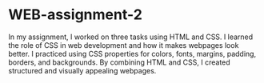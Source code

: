 # WEB-assignment-2
In my assignment, I worked on three tasks using HTML and CSS. I learned the role of CSS in web development and how it makes webpages look better. I practiced using CSS properties for colors, fonts, margins, padding, borders, and backgrounds. By combining HTML and CSS, I created structured and visually appealing webpages.

